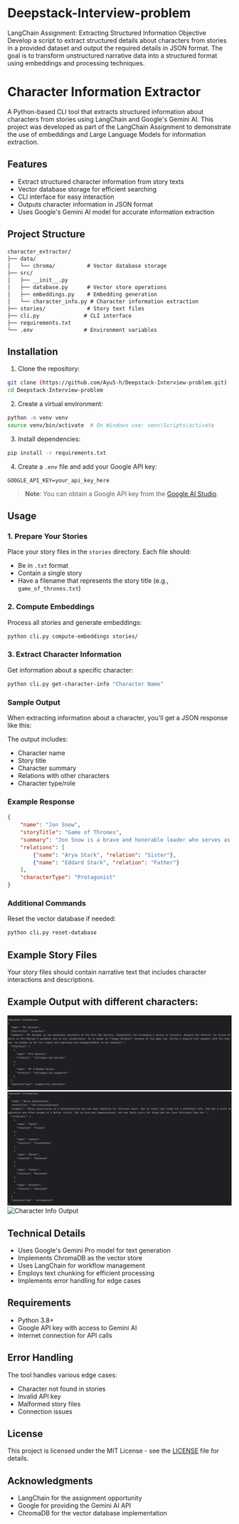 # Deepstack-Interview-problem
LangChain Assignment: Extracting Structured Information Objective Develop a script to extract structured details about characters from stories in a provided dataset and output the required details in JSON format. The goal is to transform unstructured narrative data into a structured format using embeddings and processing techniques.

# Character Information Extractor

A Python-based CLI tool that extracts structured information about characters from stories using LangChain and Google's Gemini AI. This project was developed as part of the LangChain Assignment to demonstrate the use of embeddings and Large Language Models for information extraction.

## Features

- Extract structured character information from story texts
- Vector database storage for efficient searching
- CLI interface for easy interaction
- Outputs character information in JSON format
- Uses Google's Gemini AI model for accurate information extraction

## Project Structure

```
character_extractor/
├── data/
│   └── chroma/          # Vector database storage
├── src/
│   ├── __init__.py
│   ├── database.py      # Vector store operations
│   ├── embeddings.py    # Embedding generation
│   └── character_info.py # Character information extraction
├── stories/             # Story text files
├── cli.py              # CLI interface
├── requirements.txt
└── .env                # Environment variables
```

## Installation

1. Clone the repository:
```bash
git clone (https://github.com/Ayu5-h/Deepstack-Interview-problem.git)
cd Deepstack-Interview-problem

```

2. Create a virtual environment:
```bash
python -m venv venv
source venv/bin/activate  # On Windows use: venv\Scripts\activate
```

3. Install dependencies:
```bash
pip install -r requirements.txt
```

4. Create a `.env` file and add your Google API key:
```
GOOGLE_API_KEY=your_api_key_here
```

> **Note**: You can obtain a Google API key from the [Google AI Studio](https://makersuite.google.com/app/apikey).

## Usage

### 1. Prepare Your Stories

Place your story files in the `stories` directory. Each file should:
- Be in `.txt` format
- Contain a single story
- Have a filename that represents the story title (e.g., `game_of_thrones.txt`)

### 2. Compute Embeddings

Process all stories and generate embeddings:
```bash
python cli.py compute-embeddings stories/
```

### 3. Extract Character Information

Get information about a specific character:
```bash
python cli.py get-character-info "Character Name"
```

### Sample Output

When extracting information about a character, you'll get a JSON response like this:

The output includes:
- Character name
- Story title
- Character summary
- Relations with other characters
- Character type/role

### Example Response

```json
{
    "name": "Jon Snow",
    "storyTitle": "Game of Thrones",
    "summary": "Jon Snow is a brave and honorable leader who serves as the Lord Commander of the Night's Watch and later unites the Free Folk and Westeros against the threat of the White Walkers.",
    "relations": [
        {"name": "Arya Stark", "relation": "Sister"},
        {"name": "Eddard Stark", "relation": "Father"}
    ],
    "characterType": "Protagonist"
}
```

### Additional Commands

Reset the vector database if needed:
```bash
python cli.py reset-database
```

## Example Story Files

Your story files should contain narrative text that includes character interactions and descriptions. 

## Example Output with different characters: 

![Character Info Output](images/MrHolohan.png)
![Character Info Output](images/MaryaVassilyevna.png)
![Character Info Output](GrigoryPetrov.png)

## Technical Details

- Uses Google's Gemini Pro model for text generation
- Implements ChromaDB as the vector store
- Uses LangChain for workflow management
- Employs text chunking for efficient processing
- Implements error handling for edge cases

## Requirements

- Python 3.8+
- Google API key with access to Gemini AI
- Internet connection for API calls

## Error Handling

The tool handles various edge cases:
- Character not found in stories
- Invalid API key
- Malformed story files
- Connection issues


## License

This project is licensed under the MIT License - see the [LICENSE](LICENSE) file for details.

## Acknowledgments

- LangChain for the assignment opportunity
- Google for providing the Gemini AI API
- ChromaDB for the vector database implementation
